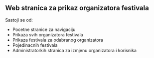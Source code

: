 <h2>Web stranica za prikaz organizatora festivala</h2>

Sastoji se od:
<ul>
  <li>Pocetne stranice za navigaciju</li>
  <li>Prikaza svih organizatora festivala</li>
  <li>Prikaza festivala za odabranog organizatora</li>
  <li>Pojedinacnih festivala</li>
  <li>Administratorkih stranica za izmjenu organizatora i korisnika</li>
</ul>
